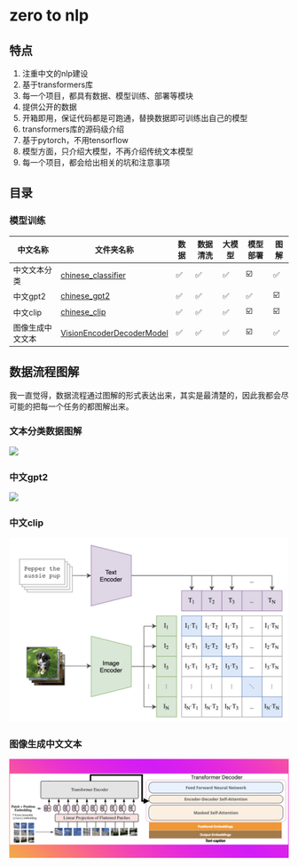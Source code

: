 # zero to nlp

## 特点

1. 注重中文的nlp建设
2. 基于transformers库
3. 每一个项目，都具有数据、模型训练、部署等模块
4. 提供公开的数据
5. 开箱即用，保证代码都是可跑通，替换数据即可训练出自己的模型
6. transformers库的源码级介绍
7. 基于pytorch，不用tensorflow
8. 模型方面，只介绍大模型，不再介绍传统文本模型
9. 每一个项目，都会给出相关的坑和注意事项

## 目录

[//]: # (### 源码解读)

[//]: # ()

[//]: # (当前`transformers`包，确实好用，包括训练等，但是我们不能停留于表面，不能浅尝辄止。要深入源码底部，挖掘出每一个细节。因此，在这个模块中，我将把)

[//]: # (`transfrmers`包中用到的python高级用法、优秀的数据处理思路和方法，尽可能的讲解清楚。)

[//]: # ()

[//]: # (⚠️将逐步完善，敬请期待)

[//]: # (| 模块         | 文件名称 | 作用  | 实现细节 |)

[//]: # (|------------|------|-----|------|)

[//]: # (| Tokenizer  | ☑️   | ☑️  | ☑️   |)

[//]: # (| Datasets   | ☑️   | ☑️  | ☑️   |)

[//]: # (| Model      | ☑️   | ☑️  | ☑️   |)

[//]: # (| Trainer    | ☑️   | ☑️  | ☑️   |)

[//]: # (| AutoClass  | ☑️   | ☑️  | ☑️   |)

[//]: # (| AutoConfig | ☑️   | ☑️  | ☑️   |)

### 模型训练

| 中文名称     | 文件夹名称                                                                                           | 数据  | 数据清洗 | 大模型 | 模型部署 | 图解  |
|----------|-------------------------------------------------------------------------------------------------|-----|------|-----|------|-----|
| 中文文本分类   | [chinese_classifier](https://github.com/yuanzhoulvpi2017/zero_nlp/tree/main/chinese_classifier) | ✅   | ✅    | ✅   | ☑️   | ✅   |
| 中文gpt2   | [chinese_gpt2](https://github.com/yuanzhoulvpi2017/zero_nlp/tree/main/chinese_gpt2)             | ✅   | ✅    | ✅   | ✅    | ☑️  |
| 中文clip   | [chinese_clip](https://github.com/yuanzhoulvpi2017/zero_nlp/tree/main/chinese_clip)             | ✅   | ✅    | ✅   | ☑️   | ☑️  |
| 图像生成中文文本 | [VisionEncoderDecoderModel](https://github.com/yuanzhoulvpi2017/zero_nlp/tree/main/vit-gpt2-image-chinese-captioning) | ✅   | ✅    | ✅   | ☑️   | ✅ |

[//]: # (| 文本相似度  | [sentence_similarity]&#40;https://github.com/yuanzhoulvpi2017/zero_nlp/tree/main/sentence_similarity&#41;             | ☑️  | ☑️   | ☑️  | ☑️   | ☑️  |)


## 数据流程图解

我一直觉得，数据流程通过图解的形式表达出来，其实是最清楚的，因此我都会尽可能的把每一个任务的都图解出来。

### 文本分类数据图解

<img src="https://github.com/yuanzhoulvpi2017/zero_nlp/raw/main/images/%E6%96%87%E6%9C%AC%E5%88%86%E7%B1%BB.003.png"/>

### 中文gpt2

<img src="https://github.com/yuanzhoulvpi2017/zero_nlp/raw/main/images/chinesegpt2_bot.png"/>

### 中文clip

![model](images/clip001.png)

### 图像生成中文文本
![model](images/vision-encoder-decoder.png)